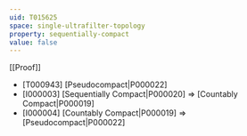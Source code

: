 ```yaml
---
uid: T015625
space: single-ultrafilter-topology
property: sequentially-compact
value: false
---
```

[[Proof]]

* [T000943] [Pseudocompact|P000022]
* [I000003] [Sequentially Compact|P000020] => [Countably Compact|P000019]
* [I000004] [Countably Compact|P000019] => [Pseudocompact|P000022]

